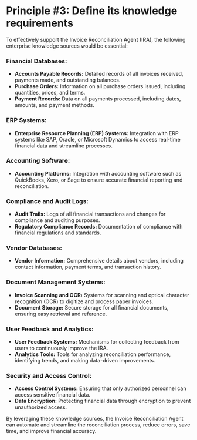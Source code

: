 # Principle #3: Define its knowledge requirements

To effectively support the Invoice Reconciliation Agent (IRA), the following enterprise knowledge sources would be essential:

### Financial Databases:
- **Accounts Payable Records:** Detailed records of all invoices received, payments made, and outstanding balances.
- **Purchase Orders:** Information on all purchase orders issued, including quantities, prices, and terms.
- **Payment Records:** Data on all payments processed, including dates, amounts, and payment methods.

### ERP Systems:
- **Enterprise Resource Planning (ERP) Systems:** Integration with ERP systems like SAP, Oracle, or Microsoft Dynamics to access real-time financial data and streamline processes.

### Accounting Software:
- **Accounting Platforms:** Integration with accounting software such as QuickBooks, Xero, or Sage to ensure accurate financial reporting and reconciliation.

### Compliance and Audit Logs:
- **Audit Trails:** Logs of all financial transactions and changes for compliance and auditing purposes.
- **Regulatory Compliance Records:** Documentation of compliance with financial regulations and standards.

### Vendor Databases:
- **Vendor Information:** Comprehensive details about vendors, including contact information, payment terms, and transaction history.

### Document Management Systems:
- **Invoice Scanning and OCR:** Systems for scanning and optical character recognition (OCR) to digitize and process paper invoices.
- **Document Storage:** Secure storage for all financial documents, ensuring easy retrieval and reference.

### User Feedback and Analytics:
- **User Feedback Systems:** Mechanisms for collecting feedback from users to continuously improve the IRA.
- **Analytics Tools:** Tools for analyzing reconciliation performance, identifying trends, and making data-driven improvements.

### Security and Access Control:
- **Access Control Systems:** Ensuring that only authorized personnel can access sensitive financial data.
- **Data Encryption:** Protecting financial data through encryption to prevent unauthorized access.

By leveraging these knowledge sources, the Invoice Reconciliation Agent can automate and streamline the reconciliation process, reduce errors, save time, and improve financial accuracy.